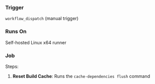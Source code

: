 ### Trigger
`workflow_dispatch` (manual trigger)
### Runs On
Self-hosted Linux x64 runner
### Job
Steps:
1. **Reset Build Cache**: Runs the `cache-dependencies flush` command